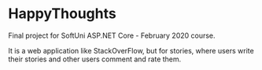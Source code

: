 # HappyThoughts
Final project for SoftUni ASP.NET Core - February 2020 course.

It is a web application like StackOverFlow, but for stories, where users write their stories and other users comment and rate them. 
